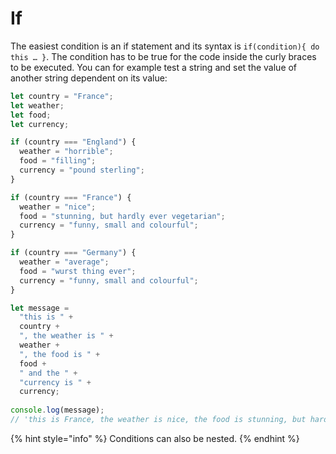 # If

The easiest condition is an if statement and its syntax is `if(condition){ do this … }`. The condition has to be true for the code inside the curly braces to be executed. You can for example test a string and set the value of another string dependent on its value:

```javascript
let country = "France";
let weather;
let food;
let currency;

if (country === "England") {
  weather = "horrible";
  food = "filling";
  currency = "pound sterling";
}

if (country === "France") {
  weather = "nice";
  food = "stunning, but hardly ever vegetarian";
  currency = "funny, small and colourful";
}

if (country === "Germany") {
  weather = "average";
  food = "wurst thing ever";
  currency = "funny, small and colourful";
}

let message =
  "this is " +
  country +
  ", the weather is " +
  weather +
  ", the food is " +
  food +
  " and the " +
  "currency is " +
  currency;
  
console.log(message);
// 'this is France, the weather is nice, the food is stunning, but hardly ever vegetarian and the currency is funny, small and colourful'
```

{% hint style="info" %}
Conditions can also be nested.
{% endhint %}
